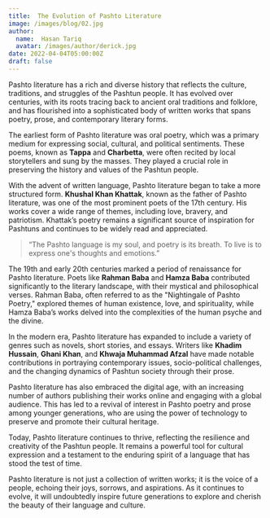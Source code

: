 ```yaml
---
title:  The Evolution of Pashto Literature
image: /images/blog/02.jpg
author:
  name:  Hasan Tariq
  avatar: /images/author/derick.jpg
date: 2022-04-04T05:00:00Z
draft: false
---
```


Pashto literature has a rich and diverse history that reflects the culture, traditions, and struggles of the Pashtun people. It has evolved over centuries, with its roots tracing back to ancient oral traditions and folklore, and has flourished into a sophisticated body of written works that spans poetry, prose, and contemporary literary forms.

The earliest form of Pashto literature was oral poetry, which was a primary medium for expressing social, cultural, and political sentiments. These poems, known as **Tappa** and **Charbetta**, were often recited by local storytellers and sung by the masses. They played a crucial role in preserving the history and values of the Pashtun people.

With the advent of written language, Pashto literature began to take a more structured form. **Khushal Khan Khattak**, known as the father of Pashto literature, was one of the most prominent poets of the 17th century. His works cover a wide range of themes, including love, bravery, and patriotism. Khattak’s poetry remains a significant source of inspiration for Pashtuns and continues to be widely read and appreciated.

<Blockquote name="Khushal Khan Khattak">
  “The Pashto language is my soul, and poetry is its breath. To live is to express one's thoughts and emotions.”
</Blockquote>

The 19th and early 20th centuries marked a period of renaissance for Pashto literature. Poets like **Rahman Baba** and **Hamza Baba** contributed significantly to the literary landscape, with their mystical and philosophical verses. Rahman Baba, often referred to as the "Nightingale of Pashto Poetry," explored themes of human existence, love, and spirituality, while Hamza Baba’s works delved into the complexities of the human psyche and the divine.

In the modern era, Pashto literature has expanded to include a variety of genres such as novels, short stories, and essays. Writers like **Khadim Hussain**, **Ghani Khan**, and **Khwaja Muhammad Afzal** have made notable contributions in portraying contemporary issues, socio-political challenges, and the changing dynamics of Pashtun society through their prose.

Pashto literature has also embraced the digital age, with an increasing number of authors publishing their works online and engaging with a global audience. This has led to a revival of interest in Pashto poetry and prose among younger generations, who are using the power of technology to preserve and promote their cultural heritage.

Today, Pashto literature continues to thrive, reflecting the resilience and creativity of the Pashtun people. It remains a powerful tool for cultural expression and a testament to the enduring spirit of a language that has stood the test of time.

Pashto literature is not just a collection of written works; it is the voice of a people, echoing their joys, sorrows, and aspirations. As it continues to evolve, it will undoubtedly inspire future generations to explore and cherish the beauty of their language and culture.